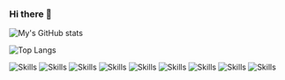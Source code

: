 ### Hi there 👋

<!--
**Alone0404/Alone0404** is a ✨ _special_ ✨ repository because its `README.md` (this file) appears on your GitHub profile.

Here are some ideas to get you started:

- 🔭 I’m currently working on ...
- 🌱 I’m currently learning ...
- 👯 I’m looking to collaborate on ...
- 🤔 I’m looking for help with ...
- 💬 Ask me about ...
- 📫 How to reach me: ...
- 😄 Pronouns: ...
- ⚡ Fun fact: ...
-->
<!--
- 🔭 I’m currently working as a **full-stack developer** at [Awesome Inc](^1^)
- 🌱 I’m currently learning **React Native** and **GraphQL**
- 👯 I’m looking to collaborate on **open source** projects
- 🤔 I’m looking for help with **machine learning** and **data science**
- 💬 Ask me about **web development**, **JavaScript**, **Python**, or **anything tech-related**
- 📫 How to reach me: [Personal Website](^2^) | [LinkedIn](^3^) | [Email](mailto:john.doe@example.com) | [Twitter](^4^)
- 😄 Pronouns: he/him
- ⚡ Fun fact: I love **coffee** and **cats**
-->
![My's GitHub stats](https://github-readme-stats.vercel.app/api?username=alone404&show_icons=true&theme=radical)

![Top Langs](https://github-readme-stats.vercel.app/api/top-langs/?username=alone404&layout=compact&theme=radical)

![Skills](https://img.shields.io/badge/HTML5-E34F26?style=for-the-badge&logo=html5&logoColor=white)
![Skills](https://img.shields.io/badge/CSS3-1572B6?style=for-the-badge&logo=css3&logoColor=white)
![Skills](https://img.shields.io/badge/JavaScript-F7DF1E?style=for-the-badge&logo=javascript&logoColor=black)
![Skills](https://img.shields.io/badge/Python-3776AB?style=for-the-badge&logo=python&logoColor=white)
![Skills](https://img.shields.io/badge/Node.js-339933?style=for-the-badge&logo=nodedotjs&logoColor=white)
![Skills](https://img.shields.io/badge/Express.js-000000?style=for-the-badge&logo=express&logoColor=white)
![Skills](https://img.shields.io/badge/React-20232A?style=for-the-badge&logo=react&logoColor=61DAFB)
![Skills](https://img.shields.io/badge/MongoDB-4EA94B?style=for-the-badge&logo=mongodb&logoColor=white)
![Skills](https://img.shields.io/badge/MySQL-00000F?style=for-the-badge&logo=mysql&logoColor=white)

